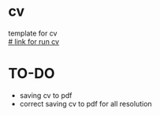 # cv
template for cv <br>
[# link for run cv](https://cv-2023.onrender.com)

# TO-DO
- saving cv to pdf 
- correct saving cv to pdf for all resolution